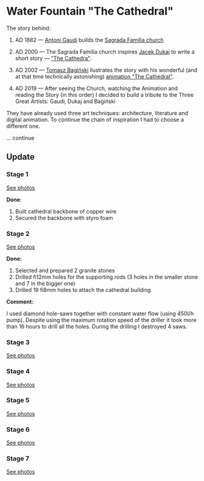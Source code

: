 # Water Fountain "The Cathedral"

The story behind:

1. AD 1882 — [Antoni Gaudí](https://en.wikipedia.org/wiki/Antoni_Gaud%C3%AD) builds the [Sagrada Família church](https://en.wikipedia.org/wiki/Sagrada_Fam%C3%ADlia)

2. AD 2000 — The Sagrada Familia church inspires [Jacek Dukaj](https://pl.wikipedia.org/wiki/Jacek_Dukaj) to write a short story — ["The Cathedra"](https://pl.wikipedia.org/wiki/Katedra_(opowiadanie)).

3. AD 2002 — [Tomasz Bagiński](https://en.wikipedia.org/wiki/Tomasz_Bagi%C5%84ski) ilustrates the story with his wonderful (and at that time technically astonishing) [animation "The Cathedral"](https://en.wikipedia.org/wiki/The_Cathedral_(film)).

4. AD 2019 — After seeing the Church, watching the Animation and reading the Story (in this order) I decided to build a tribute to the Three Great Artists: Gaudi, Dukaj and Bagiński

They have already used three art techniques: architecture, literature and digital animation. To continue the chain of inspiration I had to choose a different one. 

... continue



## Update

### Stage 1

[See photos](./stage_1/photos.md)

**Done**:

1. Built cathedral backbone of copper wire
2. Secured the backbone with styro foam



### Stage 2

[See photos](./stage_2/photos.md)

**Done:**

1. Selected and prepared 2 granite stones
2. Drilled fi12mm holes for the supporting rods (3 holes in the smaller stone and 7 in the bigger one)
3. Drilled 19 fi8mm holes to attach the cathedral building

**Comment:**

I used diamond hole-saws together with constant water flow (using 450l/h pump). Despite using the maximum rotation speed of the driller it took more than 16 hours to drill all the holes. During the drilling I destroyed 4 saws.



### Stage 3

[See photos](./stage_3/photos.md)



### Stage 4

[See photos](./stage_4/photos.md)



### Stage 5

[See photos](./stage_5/photos.md)



### Stage 6

[See photos](./stage_6/photos.md)



### Stage 7

[See photos](./stage_7/photos.md)

